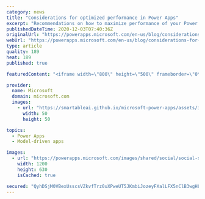 ```yaml
---
category: news
title: "Considerations for optimized performance in Power Apps"
excerpt: "Recommendations on how to maximize performance of your Power Apps "
publishedDateTime: 2020-12-03T07:40:36Z
originalUrl: "https://powerapps.microsoft.com/en-us/blog/considerations-for-optimized-performance-in-power-apps/"
webUrl: "https://powerapps.microsoft.com/en-us/blog/considerations-for-optimized-performance-in-power-apps/"
type: article
quality: 189
heat: 189
published: true

featuredContent: "<iframe width=\"800\" height=\"500\" frameborder=\"0\" src=\"https://www.youtube.com/embed/jcKoqC9Vfmo\" allow=\"accelerometer; autoplay; encrypted-media; gyroscope; picture-in-picture\" allowfullscreen></iframe>"

provider:
  name: Microsoft
  domain: microsoft.com
  images:
    - url: "https://smartableai.github.io/microsoft-power-apps/assets/images/organizations/microsoft.com-50x50.jpg"
      width: 50
      height: 50

topics:
  - Power Apps
  - Model-driven apps

images:
  - url: "https://powerapps.microsoft.com/images/shared/social/social-share-post-ignite.png"
    width: 1200
    height: 630
    isCached: true

secured: "QyhDSjM0VBexUsscsVZkvfTrz0uXPweUT5JKmbiJozeyFXalLFX5nClB3wgHL73xeZlqpRFZRSqkeoWzrK5csWqdx8zMLBlSP3poYdszVMCjXfPDZ1vMMnC9gCjSM81sAFijnsPLQ4xS5WFnde8bQJ7VQbGfDOeuFrSNFJkozrX6w1oDdwCnCB0s2wny8Vh74xBW0llqgI7cMT9HlLxUHfX69AH/l0Cva036NTjPlqKgPjTtGHkZxbPJHH2jAlEbeLix6NAichRUGlSE6BdG/V/8xLJqNj28EirbUbc/5BjjKOqGciwnZnTIDTyFrek67qGbk2PPe+EIfRu917a8aMXHaIKMTFX+ETc+DTzb+BcQt/6ZvxIftLH/2M1IaY5vdU9BQw5rgCIkFnfOJgEItlfr1weSWKFQ7k60GlokHm1lsRzGBk2qdLDDzTytskmQMnW9aPchVDwNJSlbNMcfiw==;SsZoiSutjKCEOqGs3+5llQ=="
---
```


